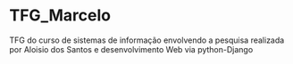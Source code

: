 # TFG_Marcelo
TFG do curso de sistemas de informação envolvendo a pesquisa realizada por Aloisio dos Santos e desenvolvimento Web via python-Django
